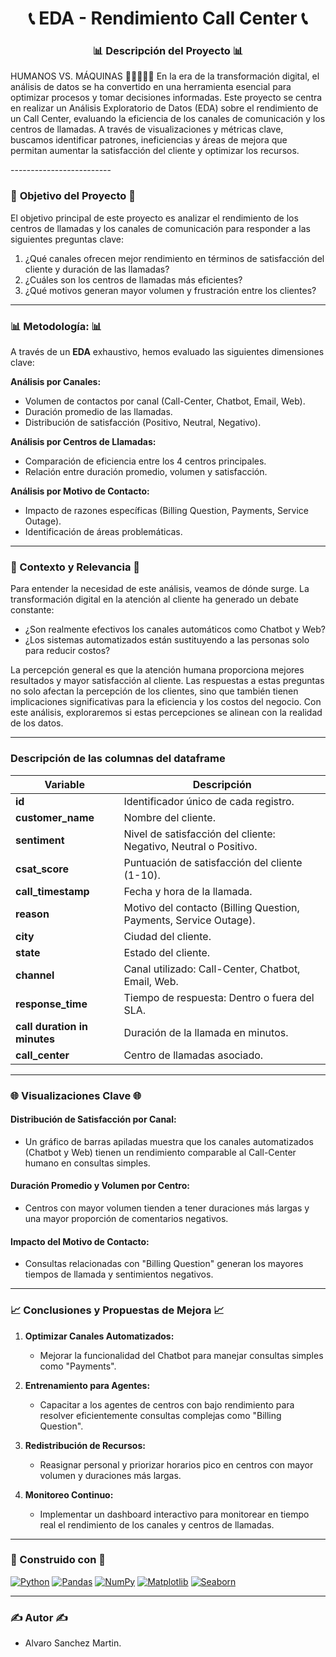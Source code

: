 <h1 align="center">📞 EDA - Rendimiento Call Center 📞</h1>

### <div align="center">📊 Descripción del Proyecto 📊

HUMANOS VS. MÁQUINAS 🤖👨‍💼👩‍💼
En la era de la transformación digital, el análisis de datos se ha convertido en una herramienta esencial para optimizar procesos y tomar decisiones informadas. Este proyecto se centra en realizar un Análisis Exploratorio de Datos (EDA) sobre el rendimiento de un Call Center, evaluando la eficiencia de los canales de comunicación y los centros de llamadas. A través de visualizaciones y métricas clave, buscamos identificar patrones, ineficiencias y áreas de mejora que permitan aumentar la satisfacción del cliente y optimizar los recursos.

</div>
-------------------------

### 🎯 **Objetivo del Proyecto** 🎯

El objetivo principal de este proyecto es analizar el rendimiento de los centros de llamadas y los canales de comunicación para responder a las siguientes preguntas clave:

1. ¿Qué canales ofrecen mejor rendimiento en términos de satisfacción del cliente y duración de las llamadas?
2. ¿Cuáles son los centros de llamadas más eficientes?
3. ¿Qué motivos generan mayor volumen y frustración entre los clientes?

-------------------------

### 📊 **Metodología:** 📊

A través de un **EDA** exhaustivo, hemos evaluado las siguientes dimensiones clave:

**Análisis por Canales:**
- Volumen de contactos por canal (Call-Center, Chatbot, Email, Web).
- Duración promedio de las llamadas.
- Distribución de satisfacción (Positivo, Neutral, Negativo).

**Análisis por Centros de Llamadas:**
- Comparación de eficiencia entre los 4 centros principales.
- Relación entre duración promedio, volumen y satisfacción.

**Análisis por Motivo de Contacto:**
- Impacto de razones específicas (Billing Question, Payments, Service Outage).
- Identificación de áreas problemáticas.

-------------------------

### 📌 Contexto y Relevancia 📌

Para entender la necesidad de este análisis, veamos de dónde surge. La transformación digital en la atención al cliente ha generado un debate constante:
- ¿Son realmente efectivos los canales automáticos como Chatbot y Web?
- ¿Los sistemas automatizados están sustituyendo a las personas solo para reducir costos?

La percepción general es que la atención humana proporciona mejores resultados y mayor satisfacción al cliente. Las respuestas a estas preguntas no solo afectan la percepción de los clientes, sino que también tienen implicaciones significativas para la eficiencia y los costos del negocio. Con este análisis, exploraremos si estas percepciones se alinean con la realidad de los datos.

-------------------------

### Descripción de las columnas del dataframe

| **Variable**                     | **Descripción**                                                                 |
|----------------------------------|--------------------------------------------------------------------------------|
| **id**                           | Identificador único de cada registro.                                          |
| **customer_name**                | Nombre del cliente.                                                           |
| **sentiment**                    | Nivel de satisfacción del cliente: Negativo, Neutral o Positivo.                |
| **csat_score**                   | Puntuación de satisfacción del cliente (1-10).                                 |
| **call_timestamp**               | Fecha y hora de la llamada.                                                   |
| **reason**                       | Motivo del contacto (Billing Question, Payments, Service Outage).             |
| **city**                         | Ciudad del cliente.                                                           |
| **state**                        | Estado del cliente.                                                           |
| **channel**                      | Canal utilizado: Call-Center, Chatbot, Email, Web.                            |
| **response_time**                | Tiempo de respuesta: Dentro o fuera del SLA.                                  |
| **call duration in minutes**     | Duración de la llamada en minutos.                                             |
| **call_center**                  | Centro de llamadas asociado.                                                  |

-------------------------

### 🌐 Visualizaciones Clave 🌐

#### **Distribución de Satisfacción por Canal:**
- Un gráfico de barras apiladas muestra que los canales automatizados (Chatbot y Web) tienen un rendimiento comparable al Call-Center humano en consultas simples.

#### **Duración Promedio y Volumen por Centro:**
- Centros con mayor volumen tienden a tener duraciones más largas y una mayor proporción de comentarios negativos.

#### **Impacto del Motivo de Contacto:**
- Consultas relacionadas con "Billing Question" generan los mayores tiempos de llamada y sentimientos negativos.

-------------------------

### 📈 Conclusiones y Propuestas de Mejora 📈

1. **Optimizar Canales Automatizados:**
   - Mejorar la funcionalidad del Chatbot para manejar consultas simples como "Payments".

2. **Entrenamiento para Agentes:**
   - Capacitar a los agentes de centros con bajo rendimiento para resolver eficientemente consultas complejas como "Billing Question".

3. **Redistribución de Recursos:**
   - Reasignar personal y priorizar horarios pico en centros con mayor volumen y duraciones más largas.

4. **Monitoreo Continuo:**
   - Implementar un dashboard interactivo para monitorear en tiempo real el rendimiento de los canales y centros de llamadas.

-------------------------

### 🔧 Construido con 🔧

[![Python](https://img.shields.io/badge/Python-3776AB?style=flat-square&logo=python&logoColor=white)](https://www.python.org/)
[![Pandas](https://img.shields.io/badge/Pandas-150458?style=flat-square&logo=pandas&logoColor=white)](https://pandas.pydata.org/)
[![NumPy](https://img.shields.io/badge/Numpy-013243?style=flat-square&logo=numpy&logoColor=white)](https://numpy.org/)
[![Matplotlib](https://img.shields.io/badge/Matplotlib-003b57?style=flat-square&logo=matplotlib&logoColor=white)](https://matplotlib.org/)
[![Seaborn](https://img.shields.io/badge/Seaborn-9A1B30?style=flat-square&logo=seaborn&logoColor=white)](https://seaborn.pydata.org/)

-------------------------

### ✍️ Autor ✍️

- Alvaro Sanchez Martin.

